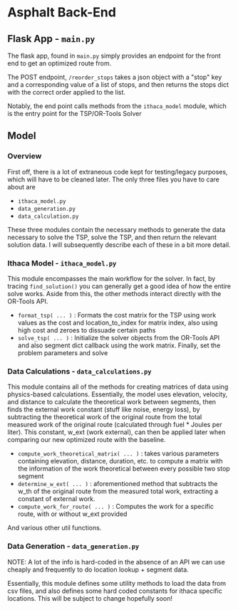 # Asphalt Back-End

## Flask App - `main.py`

The flask app, found in `main.py` simply provides an endpoint for the front end to get an optimized route from.

The POST endpoint, `/reorder_stops` takes a json object with a "stop" key and a corresponding value of a list of stops, and then returns
the stops dict with the correct order applied to the list.

Notably, the end point calls methods from the `ithaca_model` module, which is the entry point for the TSP/OR-Tools Solver

## Model

### Overview

First off, there is a lot of extraneous code kept for testing/legacy purposes, which will have to be cleaned later. The only three files you have to care about are

- `ithaca_model.py`
- `data_generation.py`
- `data_calculation.py`

These three modules contain the necessary methods to generate the data necessary to solve the TSP, solve the TSP, and then return the relevant solution data.
I will subsequently describe each of these in a bit more detail.

### Ithaca Model - `ithaca_model.py`

This module encompasses the main workflow for the solver. In fact, by tracing `find_solution()` you can generally get a good idea of how the entire solve works. Aside from this,
the other methods interact directly with the OR-Tools API.

- `format_tsp( ... )` : Formats the cost matrix for the TSP using work values as the cost and location_to_index for matrix index, also using high cost and zeroes to dissuade certain paths
- `solve_tsp( ... )` : Initialize the solver objects from the OR-Tools API and also segment dict callback using the work matrix. Finally, set the problem parameters and solve

### Data Calculations - `data_calculations.py`

This module contains all of the methods for creating matrices of data using physics-based calculations. Essentially, the model uses elevation, velocity, and distance to calculate the theoretical work between segments, then finds the external work constant (stuff like noise, energy loss), by subtracting the theoretical work of the original route from the total measured work of the original route (calculated through fuel * Joules per liter). This constant, w_ext (work external), can then be applied later when comparing our new optimized route with the baseline.

- `compute_work_theoretical_matrix( ... )` : takes various parameters containing elevation, distance, duration, etc. to compute a matrix with the information of the work theoretical between every possible two stop segment
- `determine_w_ext( ... )` : aforementioned method that subtracts the w_th of the original route from the measured total work, extracting a constant of external work.
- `compute_work_for_route( ... )` : Computes the work for a specific route, with or without w_ext provided

And various other util functions.

### Data Generation - `data_generation.py`

NOTE: A lot of the info is hard-coded in the absence of an API we can use cheaply and frequently to do location lookup + segment data.

Essentially, this module defines some utility methods to load the data from csv files, and also defines some hard coded constants for ithaca specific locations. This will be subject to change hopefully soon!
